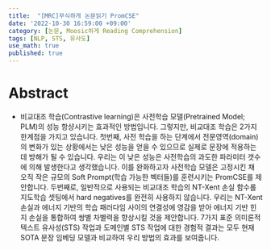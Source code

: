 ```yaml
---
title:  "[MRC]무식하게 논문읽기 PromCSE"
date: '2022-10-30 16:59:00 +09:00'
category: [논문, Moosic하게 Reading Comprehension]
tags: [NLP, STS, 유사도]
use_math: true
published: true
---
```


# Abstract
- 비교대조 학습(Contrastive learning)은 사전학습 모델(Pretrained Model; PLM)의 성능 항샹시키는 효과적인 방법입니다. 그렇지만, 비교대조 학습은 2가지 한계점을 가지고 있습니다. 첫번째, 사전 학습을 하는 단계에서 전문영역(domain)의 변화가 있는 상황에서는 낮은 성능을 얻을 수 있으므로 실제로 문장에 적용하는데 방해가 될 수 있습니다. 우리는 이 낮은 성능은 사전학습의 과도한 파라미터 갯수에 의해 발생한다고 생각했습니다. 이를 완화하고자 사전학습 모델은 고정시킨 채 오직 작은 규모의 Soft Prompt(학습 가능한 벡터들)를 훈련시키는 PromCSE를 제안합니다. 두번째로, 일반적으로 사용되는 비교대조 학습의 NT-Xent 손실 함수롤 지도학습 셋팅에서 hard negatives를 완전히 사용하지 않습니다. 우리는 NT-Xent 손실과 에너지 기반의 학습 패러다임 사이의 연결성에 영감을 받아 에너지 기반 힌지 손실을 통합하여 쌍별 차별력을 향상시킬 것을 제안합니다. 7가지 표준 의미론적 텍스트 유사성(STS) 작업과 도메인별 STS 작업에 대한 경험적 결과는 모두 현재 SOTA 문장 임베딩 모델과 비교하여 우리 방법의 효과를 보여줍니다.